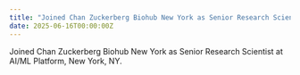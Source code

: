 ```yaml
---
title: "Joined Chan Zuckerberg Biohub New York as Senior Research Scientist at AI/ML Platform - New York, NY"
date: 2025-06-16T00:00:00Z
---
```


Joined Chan Zuckerberg Biohub New York as Senior Research Scientist at AI/ML Platform, New York, NY.